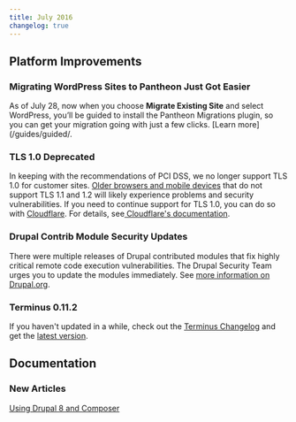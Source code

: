 ```yaml
---
title: July 2016
changelog: true
---
```

## Platform Improvements

### Migrating WordPress Sites to Pantheon Just Got Easier
As of July 28, now when you choose **Migrate Existing Site** and select WordPress, you’ll be guided to install the Pantheon Migrations plugin, so you can get your migration going with just a few clicks. [Learn more](/guides/guided/.

### TLS 1.0 Deprecated
In keeping with the recommendations of PCI DSS, we no longer support TLS 1.0 for customer sites. [Older browsers and mobile devices](https://en.wikipedia.org/wiki/Transport_Layer_Security#Web_browsers) that do not support TLS 1.1 and 1.2 will likely experience problems and security vulnerabilities. If you need to continue support for TLS 1.0, you can do so with [Cloudflare](/cloudflare). For details, see[ Cloudflare's documentation](https://support.cloudflare.com/hc/en-us/articles/205043158-PCI-3-1-and-TLS-1-2).

### Drupal Contrib Module Security Updates
There were multiple releases of Drupal contributed modules that fix highly critical remote code execution vulnerabilities. The Drupal Security Team urges you to update the modules immediately. See [more information on Drupal.org](https://www.drupal.org/psa-2016-001).

### Terminus 0.11.2
If you haven't updated in a while, check out the [Terminus Changelog](https://github.com/pantheon-systems/cli/blob/master/CHANGELOG.md) and get the [latest version](https://github.com/pantheon-systems/cli/releases).


## Documentation

### New Articles
[Using Drupal 8 and Composer](/guides/composer)
